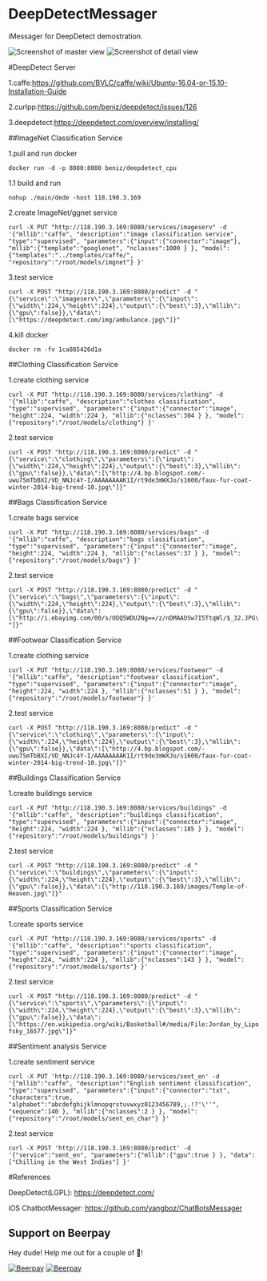 # DeepDetectMessager
iMessager for DeepDetect demostration.

![Screenshot of master view](https://github.com/yangboz/DeepDetectMessager/blob/master/ChatBotJSQMessager/screenshots/master.jpeg)
![Screenshot of detail view](https://github.com/yangboz/DeepDetectMessager/blob/master/ChatBotJSQMessager/screenshots/detail.jpeg)

#DeepDetect Server

1.caffe:https://github.com/BVLC/caffe/wiki/Ubuntu-16.04-or-15.10-Installation-Guide

2.curlpp:https://github.com/beniz/deepdetect/issues/126

3.deepdetect:https://deepdetect.com/overview/installing/

##ImageNet Classification Service

1.pull and run docker

`
docker run -d -p 8080:8080 beniz/deepdetect_cpu
`

1.1 build and run

`
nohup ./main/dede -host 118.190.3.169
`

2.create ImageNet/ggnet service

`
curl -X PUT "http://118.190.3.169:8080/services/imageserv" -d '{"mllib":"caffe", "description":"image classification service", "type":"supervised", "parameters":{"input":{"connector":"image"}, "mllib":{"template":"googlenet", "nclasses":1000 } }, "model":{"templates":"../templates/caffe/", "repository":"/root/models/imgnet"} }'
`

3.test service

`
curl -X POST "http://118.190.3.169:8080/predict" -d "{\"service\":\"imageserv\",\"parameters\":{\"input\":{\"width\":224,\"height\":224},\"output\":{\"best\":3},\"mllib\":{\"gpu\":false}},\"data\":[\"https://deepdetect.com/img/ambulance.jpg\"]}"
`

4.kill docker

`
docker rm -fv 1ca885426d1a
`

##Clothing Classification Service


1.create clothing service

`
curl -X PUT "http://118.190.3.169:8080/services/clothing" -d '{"mllib":"caffe", "description":"clothes classification", "type":"supervised", "parameters":{"input":{"connector":"image", "height":224, "width":224 }, "mllib":{"nclasses":304 } }, "model":{"repository":"/root/models/clothing"} }'
`

2.test service

`
curl -X POST "http://118.190.3.169:8080/predict" -d "{\"service\":\"clothing\",\"parameters\":{\"input\":{\"width\":224,\"height\":224},\"output\":{\"best\":3},\"mllib\":{\"gpu\":false}},\"data\":[\"http://4.bp.blogspot.com/-uwu7SmTbBXI/VD_NNJc4Y-I/AAAAAAAAK1I/rt9de3mWXJo/s1600/faux-fur-coat-winter-2014-big-trend-10.jpg\"]}"
`

##Bags Classification Service


1.create bags service

`
curl -X PUT "http://118.190.3.169:8080/services/bags" -d '{"mllib":"caffe", "description":"bags classification", "type":"supervised", "parameters":{"input":{"connector":"image", "height":224, "width":224 }, "mllib":{"nclasses":37 } }, "model":{"repository":"/root/models/bags"} }'
`

2.test service

`
curl -X POST "http://118.190.3.169:8080/predict" -d "{\"service\":\"bags\",\"parameters\":{\"input\":{\"width\":224,\"height\":224},\"output\":{\"best\":3},\"mllib\":{\"gpu\":false}},\"data\":[\"http://i.ebayimg.com/00/s/ODQ5WDU2Ng==/z/nDMAAOSw7I5TtqWl/$_32.JPG\"]}"
`

##Footwear Classification Service


1.create clothing service

`
curl -X PUT "http://118.190.3.169:8080/services/footwear" -d '{"mllib":"caffe", "description":"footwear classification", "type":"supervised", "parameters":{"input":{"connector":"image", "height":224, "width":224 }, "mllib":{"nclasses":51 } }, "model":{"repository":"/root/models/footwear"} }'
`

2.test service

`
curl -X POST "http://118.190.3.169:8080/predict" -d "{\"service\":\"clothing\",\"parameters\":{\"input\":{\"width\":224,\"height\":224},\"output\":{\"best\":3},\"mllib\":{\"gpu\":false}},\"data\":[\"http://4.bp.blogspot.com/-uwu7SmTbBXI/VD_NNJc4Y-I/AAAAAAAAK1I/rt9de3mWXJo/s1600/faux-fur-coat-winter-2014-big-trend-10.jpg\"]}"
`

##Buildings Classification Service


1.create buildings service

`
curl -X PUT "http://118.190.3.169:8080/services/buildings" -d '{"mllib":"caffe", "description":"buildings classification", "type":"supervised", "parameters":{"input":{"connector":"image", "height":224, "width":224 }, "mllib":{"nclasses":185 } }, "model":{"repository":"/root/models/buildings"} }'
`

2.test service

`
curl -X POST "http://118.190.3.169:8080/predict" -d "{\"service\":\"buildings\",\"parameters\":{\"input\":{\"width\":224,\"height\":224},\"output\":{\"best\":3},\"mllib\":{\"gpu\":false}},\"data\":[\"http://118.190.3.169/images/Temple-of-Heaven.jpg\"]}"
`


##Sports Classification Service


1.create sports service

`
curl -X PUT "http://118.190.3.169:8080/services/sports" -d '{"mllib":"caffe", "description":"sports classification", "type":"supervised", "parameters":{"input":{"connector":"image", "height":224, "width":224 }, "mllib":{"nclasses":143 } }, "model":{"repository":"/root/models/sports"} }'
`

2.test service

`
curl -X POST "http://118.190.3.169:8080/predict" -d "{\"service\":\"sports\",\"parameters\":{\"input\":{\"width\":224,\"height\":224},\"output\":{\"best\":3},\"mllib\":{\"gpu\":false}},\"data\":[\"https://en.wikipedia.org/wiki/Basketball#/media/File:Jordan_by_Lipofsky_16577.jpg\"]}"
`

##Sentiment analysis Service


1.create sentiment service

`
curl -X PUT 'http://118.190.3.169:8080/services/sent_en' -d '{"mllib":"caffe", "description":"English sentiment classification", "type":"supervised", "parameters":{"input":{"connector":"txt", "characters":true, "alphabet":"abcdefghijklmnopqrstuvwxyz0123456789,;.!?'\''", "sequence":140 }, "mllib":{"nclasses":2 } }, "model":{"repository":"/root/models/sent_en_char"} }'
`

2.test service

`
curl -X POST 'http://118.190.3.169:8080/predict' -d '{"service":"sent_en", "parameters":{"mllib":{"gpu":true } }, "data":["Chilling in the West Indies"] }'
`



#References

DeepDetect(LGPL): https://deepdetect.com/

iOS ChatbotMessager: https://github.com/yangboz/ChatBotsMessager

## Support on Beerpay
Hey dude! Help me out for a couple of :beers:!

[![Beerpay](https://beerpay.io/yangboz/DeepDetectMessager/badge.svg?style=beer-square)](https://beerpay.io/yangboz/DeepDetectMessager)  [![Beerpay](https://beerpay.io/yangboz/DeepDetectMessager/make-wish.svg?style=flat-square)](https://beerpay.io/yangboz/DeepDetectMessager?focus=wish)
